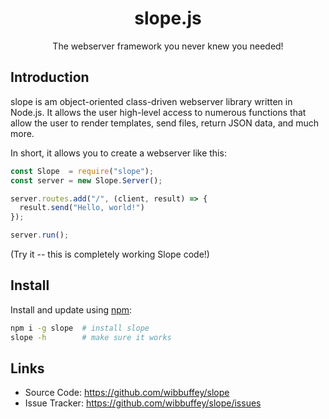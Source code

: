 <h1 align="center">slope.js</h1>
<p align="center">The webserver framework you never knew you needed!</p>

## Introduction

slope is am object-oriented class-driven webserver library written in Node.js. It allows the user high-level access to numerous functions that allow the user to render templates, send files, return JSON data, and much more.

In short, it allows you to create a webserver like this:

```javascript
const Slope  = require("slope");
const server = new Slope.Server();

server.routes.add("/", (client, result) => {
  result.send("Hello, world!")
});

server.run();
```

(Try it -- this is completely working Slope code!)

## Install

Install and update using [npm](https://npmjs.org):

```sh
npm i -g slope  # install slope
slope -h        # make sure it works
```

## Links

- Source Code: https://github.com/wibbuffey/slope
- Issue Tracker: https://github.com/wibbuffey/slope/issues
